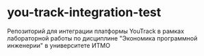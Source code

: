# you-track-integration-test
Репозиторий для интеграции платформы YouTrack в рамках лабораторной работы по дисциплине "Экономика программной инженерии" в университете ИТМО
